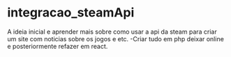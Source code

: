 # integracao_steamApi

A ideia inicial e aprender mais sobre como usar a api da steam para criar um site com noticias sobre os jogos e etc.
-Criar tudo em php deixar online e posteriormente refazer em react.
